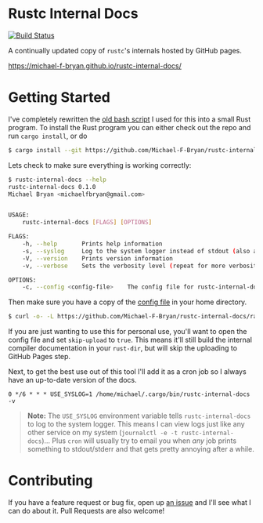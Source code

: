 # Rustc Internal Docs

[![Build Status](https://travis-ci.org/Michael-F-Bryan/rustc-internal-docs.svg?branch=master)](https://travis-ci.org/Michael-F-Bryan/rustc-internal-docs)

A continually updated copy of `rustc`'s internals hosted by GitHub pages.

https://michael-f-bryan.github.io/rustc-internal-docs/



# Getting Started

I've completely rewritten the [old bash script] I used for this into a small
Rust program. To install the Rust program you can either check out the repo
and run `cargo install`, or do

```bash
$ cargo install --git https://github.com/Michael-F-Bryan/rustc-internal-docs
```

Lets check to make sure everything is working correctly:

```bash
$ rustc-internal-docs --help
rustc-internal-docs 0.1.0
Michael Bryan <michaelfbryan@gmail.com>


USAGE:
    rustc-internal-docs [FLAGS] [OPTIONS]

FLAGS:
    -h, --help       Prints help information
    -s, --syslog     Log to the system logger instead of stdout (also accepts the USE_SYSLOG env variable)
    -V, --version    Prints version information
    -v, --verbose    Sets the verbosity level (repeat for more verbosity)

OPTIONS:
    -c, --config <config-file>    The config file for rustc-internal-docs [default: /home/$USER/.rustc-internal-docs.toml]
```

Then make sure you have a copy of the [config file] in your home directory.

```bash
$ curl -o- -L https://github.com/Michael-F-Bryan/rustc-internal-docs/raw/master/rustc-internal-docs.toml > ~/.rustc-internal-docs.toml
```

If you are just wanting to use this for personal use, you'll want to open the 
config file and set `skip-upload` to `true`. This means it'll still build the
internal compiler documentation in your `rust-dir`, but will skip the uploading
to GitHub Pages step.

Next, to get the best use out of this tool I'll add it as a cron job so I 
always have an up-to-date version of the docs. 

```cron
0 */6 * * * USE_SYSLOG=1 /home/michael/.cargo/bin/rustc-internal-docs -v 
```

> **Note:** The `USE_SYSLOG` environment variable tells `rustc-internal-docs` 
> to log to the system logger. This means I can view logs just like any other
> service on my system (`journalctl -e -t rustc-internal-docs`)... Plus `cron`
> will usually try to email you when *any* job prints something to 
> stdout/stderr and that gets pretty annoying after a while.


# Contributing

If you have a feature request or bug fix, open up [an issue] and I'll see what
I can do about it. Pull Requests are also welcome!


[config file]: https://github.com/Michael-F-Bryan/rustc-internal-docs/blob/master/rustc-internal-docs.toml
[old bash script]: https://github.com/Michael-F-Bryan/rustc-internal-docs/blob/5d397f1a79ad8e91aa5df7a485ce441499cb74b7/make-docs.sh
[an issue]: https://github.com/Michael-F-Bryan/rustc-internal-docs/issues/new